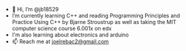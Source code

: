 - 👋 Hi, I’m @jb18529
-  I’m currently learning C++ and reading Programming Principles and Practice Using C++ by Bjarne Stroustrup as well as taking the MIT computer science course 6.001x on edx
-  I'm also learning about electronics and arduino
- 📫 Reach me at joelrebac2@gmail.com


